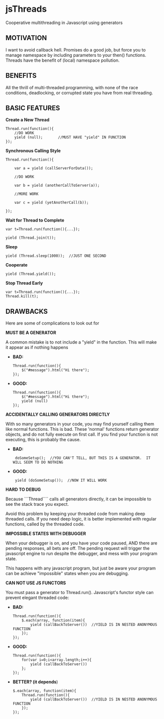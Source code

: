 jsThreads
=========

Cooperative multithreading in Javascript using generators


MOTIVATION
----------

I want to avoid callback hell.  Promises do a good job, but force you to manage
namespace by including parameters to your then() functions.  Threads have the
benefit of (local) namespace pollution.

BENEFITS
--------

All the thrill of multi-threaded programming, with none of the race conditions,
deadlocking, or corrupted state you have from real threading.





BASIC FEATURES
--------------

**Create a New Thread**

	Thread.run(function(){
		//DO WORK
		yield (null);		//MUST HAVE "yield" IN FUNCTION
	});


**Synchronous Calling Style**

	Thread.run(function(){

		var a = yield (callServerForData());

		//DO WORK

		var b = yield (anotherCallToServer(a));

		//MORE WORK

		var c = yield (yetAnotherCall(b));

	});

**Wait for Thread to Complete**

	var t=Thread.run(function(){...});

	yield (Thread.join(t));

**Sleep**

	yield (Thread.sleep(1000));  //JUST ONE SECOND

**Cooperate**

	yield (Thread.yield());


**Stop Thread Early**

	var t=Thread.run(function(){...});
	Thread.kill(t);


DRAWBACKS
---------

Here are some of complications to look out for



**MUST BE A GENERATOR**

A common mistake is to not include a "yield" in the function.  This will make
it appear as if nothing happens

  - **BAD:**

        Thread.run(function(){
            $("#message").html("Hi there");
        });

  
  - **GOOD:**
   
        Thread.run(function(){
            $("#message").html("Hi there");
            yield (null)
        });

**ACCIDENTALLY CALLING GENERATORS DIRECTLY**

With so many generators in your code, you may find yourself calling them like
normal functions.  This is bad.  These 'normal' functions return generator objects,
and do not fully execute on first call.   If you find your function is not
executing, this is probably the cause.

 - **BAD:**

        doSomeSetup();  //YOU CAN'T TELL, BUT THIS IS A GENERATOR.  IT WILL SEEM TO DO NOTHING


 - **GOOD:**

        yield (doSomeSetup());  //NOW IT WILL WORK



**HARD TO DEBUG**

Because ```Thread```` calls all generators directly, it can be impossible to see the
stack trace you expect.

Avoid this problem by keeping your threaded code from making deep threaded calls.
If you need deep logic, it is better implemented with regular functions, called by
the threaded code.



**IMPOSSIBLE STATES WITH DEBUGGER**

When your debugger is on, and you have your code paused, AND there are pending
responses, all bets are off.  The pending request will trigger the javascript
engine to run despite the debugger, and mess with your program state.

This happens with any javascript program, but just be aware your program can be
achieve "impossible" states when you are debugging.



**CAN NOT USE JS FUNCTORS**

You must pass a generator to Thread.run().  Javascript's functor style can prevent
elegant threaded code:

  - **BAD:**

        Thread.run(function(){
            $.each(array, function(item){
                yield (callBackToServer())  //YIELD IS IN NESTED ANONYMOUS FUNCTION
            });
        });

  - **GOOD:**

        Thread.run(function(){
            for(var i=0;i<array.length;i++){
                yield (callBackToServer())
            };
        });

  - **BETTER? (it depends**)

        $.each(array, function(item){
            Thread.run(function(){
                yield (callBackToServer())  //YIELD IS IN NESTED ANONYMOUS FUNCTION
            });
        });




    